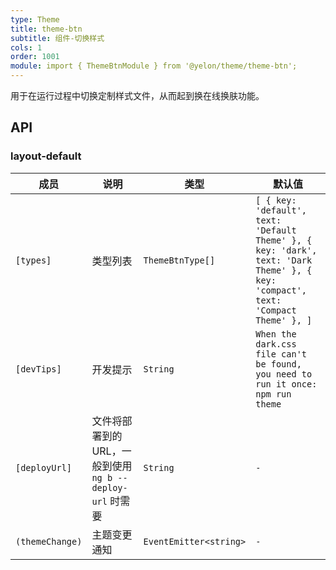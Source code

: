 ```yaml
---
type: Theme
title: theme-btn
subtitle: 组件-切换样式
cols: 1
order: 1001
module: import { ThemeBtnModule } from '@yelon/theme/theme-btn';
---
```


用于在运行过程中切换定制样式文件，从而起到换在线换肤功能。

## API

### layout-default

| 成员 | 说明 | 类型 | 默认值 |
|----|----|----|-----|
| `[types]` | 类型列表 | `ThemeBtnType[]` | `[ { key: 'default', text: 'Default Theme' }, { key: 'dark', text: 'Dark Theme' }, { key: 'compact', text: 'Compact Theme' }, ]` |
| `[devTips]` | 开发提示 | `String` | `When the dark.css file can't be found, you need to run it once: npm run theme` |
| `[deployUrl]` | 文件将部署到的 URL，一般到使用 `ng b --deploy-url` 时需要 | `String` | `-` |
| `(themeChange)` | 主题变更通知 | `EventEmitter<string>` | `-` |
